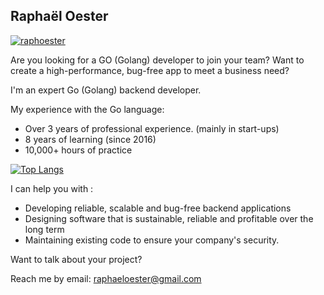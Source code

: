 ## Raphaël Oester

<p align="left"> <a href="https://github.com/ryo-ma/github-profile-trophy"><img src="https://github-profile-trophy.vercel.app/?username=raphoester" alt="raphoester" /></a> </p>

Are you looking for a GO (Golang) developer to join your team? 
Want to create a high-performance, bug-free app to meet a business need? 

I'm an expert Go (Golang) backend developer.

My experience with the Go language: 
- Over 3 years of professional experience. (mainly in start-ups)
- 8 years of learning (since 2016)
- 10,000+ hours of practice

[![Top Langs](https://github-readme-stats.vercel.app/api/top-langs/?username=raphoester)](https://github.com/anuraghazra/github-readme-stats)

I can help you with : 
- Developing reliable, scalable and bug-free backend applications
- Designing software that is sustainable, reliable and profitable over the long term
- Maintaining existing code to ensure your company's security.

Want to talk about your project? 

Reach me by email: raphaeloester@gmail.com
